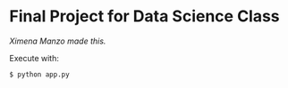 # Final Project for Data Science Class
*Ximena Manzo made this.*

Execute with:
```
$ python app.py
```